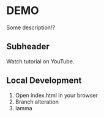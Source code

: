 # DEMO

Some description!?


## Subheader

Watch tutorial on YouTube.

## Local Development

1. Open index.html in your browser
2. Branch alteration
3. lamma 
